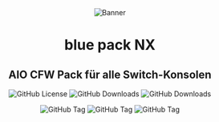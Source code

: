 <div style="text-align: center;">
  <img src="img/logo_banner.png?raw=true" alt="Banner">
</div>

<div align="center"> 
  <h1>blue pack NX</h1>
  <h2>AIO CFW Pack für alle Switch-Konsolen</h2>
</div>

<p align="center">
  <img src="https://img.shields.io/github/license/Atmosphere-NX/Atmosphere?style=for-the-badge&labelColor=%23abc4ff&color=%230d3ce6" alt="GitHub License">
  <img src="https://img.shields.io/github/downloads/glitched-nx/Blue_Edition_2__RCM_V1/total?style=for-the-badge&label=blue pack Downloads - alte Repo&labelColor=%23abc4ff&color=%230d3ce6" alt="GitHub Downloads">
  <img src="https://img.shields.io/github/downloads/glitched-nx/blue_pack_nx/total?style=for-the-badge&label=blue pack Downloads - neue Repo&labelColor=%23abc4ff&color=%230d3ce6" alt="GitHub Downloads">
</p>
<p align="center">
  <img alt="GitHub Tag" src="https://img.shields.io/github/v/tag/glitched-nx/atmosphere_blue?style=for-the-badge&logoSize=auto&label=atmosph%C3%A8re%20blue&labelColor=%23abc4ff&color=%230d3ce6"> 
  <img alt="GitHub Tag" src="https://img.shields.io/github/v/tag/glitched-nx/hekate_blue?style=for-the-badge&logoSize=auto&label=hekate blue&labelColor=%23abc4ff&color=%230d3ce6">
  <img alt="GitHub Tag" src="https://img.shields.io/github/v/tag/THZoria/NX_Firmware?style=for-the-badge&logoSize=auto&label=NX Firmware&labelColor=%23abc4ff&color=%230d3ce6">
</p>
